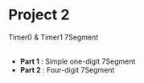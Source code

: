 # Project 2
Timer0 & Timer1 7Segment<br /><br />
- **Part 1** : Simple one-digit 7Segment<br />
- **Part 2** : Four-digit 7Segment<br />
